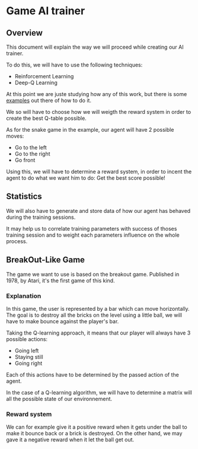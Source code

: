 # Game AI trainer

## Overview
This document will explain the way we will proceed while creating our AI trainer.

To do this, we will have to use the following techniques:
- Reinforcement Learning
- Deep-Q Learning

At this point we are juste studying how any of this work, but there is some [examples](https://towardsdatascience.com/how-to-teach-an-ai-to-play-games-deep-reinforcement-learning-28f9b920440a) out there of how to do it.

We so will have to choose how we will weigth the reward system in order to create the best Q-table possible.

As for the snake game in the example, our agent will have 2 possible moves:
- Go to the left
- Go to the right
- Go front

Using this, we will have to determine a reward system, in order to incent the agent to do what we want him to do: Get the best score possible!

## Statistics

We will also have to generate and store data of how our agent has behaved during the training sessions.

It may help us to correlate training parameters with success of thoses training session and to weight each parameters influence on the whole process.

## BreakOut-Like Game

The game we want to use is based on the breakout game. Published in 1978, by Atari, it's the first game of this kind.

### Explanation

In this game, the user is represented by a bar which can move horizontally. The goal is to destroy all the bricks on the level using a little ball, we will have to make bounce against the player's bar.

Taking the Q-learning approach, it means that our player will always have 3 possible actions:
- Going left
- Staying still
- Going right

Each of this actions have to be determined by the passed action of the agent.

In the case of a Q-learning algorithm, we will have to determine a matrix will all the possible state of our environnement.



### Reward system

We can for example give it a positive reward when it gets under the ball to make it bounce back or a brick is destroyed. On the other hand, we may gave it a negative reward when it let the ball get out.
